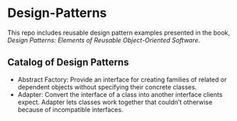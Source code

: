 # Design-Patterns
This repo includes reusable design pattern examples presented in the book, *Design Patterns: Elements of Reusable Object-Oriented Software*.
## Catalog of Design Patterns
* Abstract Factory: Provide an interface for creating families of related or dependent objects without specifying their concrete classes.
* Adapter: Convert the interface of a class into another interface clients expect. Adapter lets classes work together that couldn’t otherwise because of incompatible interfaces.
